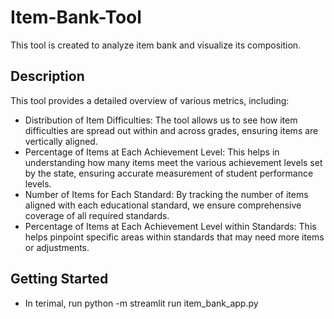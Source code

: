 # Item-Bank-Tool

This tool is created to analyze item bank and visualize its composition. 

## Description

This tool provides a detailed overview of various metrics, including:
* Distribution of Item Difficulties: The tool allows us to see how item difficulties are spread out within and across grades, ensuring items are vertically aligned.
* Percentage of Items at Each Achievement Level: This helps in understanding how many items meet the various achievement levels set by the state, ensuring accurate measurement of student performance levels.
* Number of Items for Each Standard: By tracking the number of items aligned with each educational standard, we ensure comprehensive coverage of all required standards.
* Percentage of Items at Each Achievement Level within Standards: This helps pinpoint specific areas within standards that may need more items or adjustments.


## Getting Started

* In terimal, run python -m streamlit run item_bank_app.py


